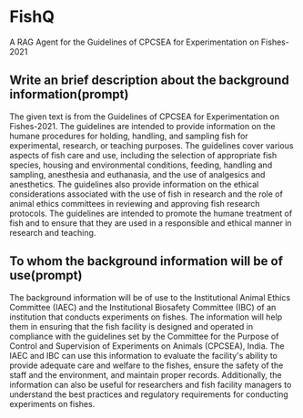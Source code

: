 # FishQ
A RAG Agent for the Guidelines of CPCSEA for Experimentation on Fishes-2021


## Write an brief description about the background information(prompt)

The given text is from the Guidelines of CPCSEA for Experimentation on Fishes-2021. The guidelines are intended to provide information on the humane procedures for holding, handling, and sampling fish for experimental, research, or teaching purposes. The guidelines cover various aspects of fish care and use, including the selection of appropriate fish species, housing and environmental conditions, feeding, handling and sampling, anesthesia and euthanasia, and the use of analgesics and anesthetics. The guidelines also provide information on the ethical considerations associated with the use of fish in research and the role of animal ethics committees in reviewing and approving fish research protocols. The guidelines are intended to promote the humane treatment of fish and to ensure that they are used in a responsible and ethical manner in research and teaching.

## To whom the background information will be of use(prompt)

The background information will be of use to the Institutional Animal Ethics Committee (IAEC) and the Institutional Biosafety Committee (IBC) of an institution that conducts experiments on fishes. The information will help them in ensuring that the fish facility is designed and operated in compliance with the guidelines set by the Committee for the Purpose of Control and Supervision of Experiments on Animals (CPCSEA), India. The IAEC and IBC can use this information to evaluate the facility's ability to provide adequate care and welfare to the fishes, ensure the safety of the staff and the environment, and maintain proper records. Additionally, the information can also be useful for researchers and fish facility managers to understand the best practices and regulatory requirements for conducting experiments on fishes.
